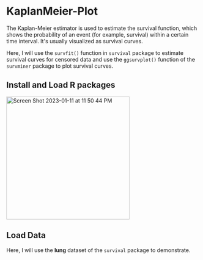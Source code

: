 # KaplanMeier-Plot

The Kaplan-Meier estimator is used to estimate the survival function, which shows the probability of an event (for example, survival) within a certain time interval. It's usually visualized as survival curves.

Here, I will use the `survfit()` function in `survival` package to estimate survival curves for censored data and use the `ggsurvplot()` function of the `survminer` package to plot survival curves.

## Install and Load R packages

 <img width="322" alt="Screen Shot 2023-01-11 at 11 50 44 PM" src="https://user-images.githubusercontent.com/100873921/211988029-7477f069-6b16-4fae-a386-30b399799ca2.png">

## Load Data
Here, I will use the **lung** dataset of the `survival` package to demonstrate.



